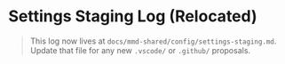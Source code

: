 # Settings Staging Log (Relocated)

> This log now lives at `docs/mmd-shared/config/settings-staging.md`. Update that file for any new `.vscode/` or `.github/` proposals.
